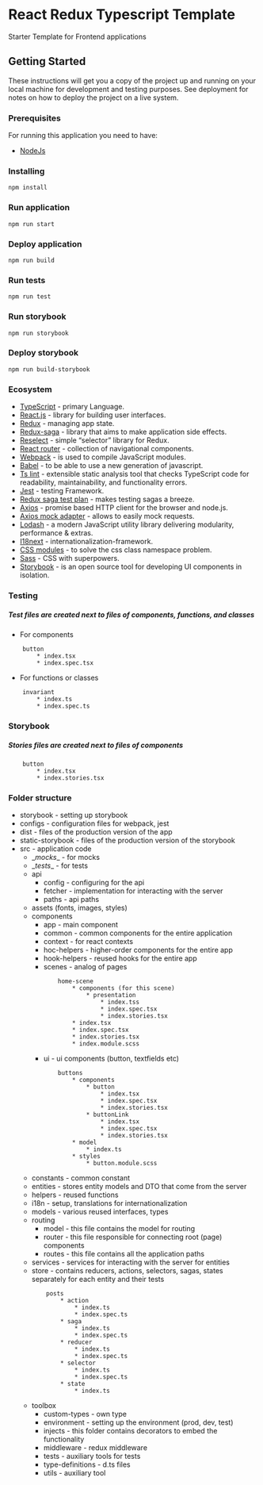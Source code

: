 # React Redux Typescript Template

Starter Template for Frontend applications

## Getting Started

These instructions will get you a copy of the project up and running on your local machine for development and testing purposes. See deployment for notes on how to deploy the project on a live system.

### Prerequisites

For running this application you need to have:
* [NodeJs](https://nodejs.org/en/)

### Installing
```
npm install
```

### Run application
```
npm run start
```

### Deploy application
```
npm run build
```

### Run tests
```
npm run test
```

### Run storybook
```
npm run storybook
```

### Deploy storybook
```
npm run build-storybook
```

### Ecosystem

* [TypeScript](https://typescriptlang.org/) - primary Language.
* [React.js](https://reactjs.org/) - library for building user interfaces.
* [Redux](https://redux.js.org/) - managing app state.
* [Redux-saga](https://redux-saga.js.org/) - library that aims to make application side effects.
* [Reselect](https://github.com/reduxjs/reselect) - simple “selector” library for Redux.
* [React router](https://reactrouter.com/) - collection of navigational components.
* [Webpack](https://webpack.js.org/) - is used to compile JavaScript modules.
* [Babel](https://babeljs.io/) - to be able to use a new generation of javascript.
* [Ts lint](https://github.com/palantir/tslint) - extensible static analysis tool that checks TypeScript code for readability, maintainability, and functionality errors.
* [Jest](https://jestjs.io/) - testing Framework.
* [Redux saga test plan](https://github.com/jfairbank/redux-saga-test-plan) - makes testing sagas a breeze.
* [Axios](https://github.com/axios/axios) - promise based HTTP client for the browser and node.js.
* [Axios mock adapter](https://github.com/ctimmerm/axios-mock-adapter) - allows to easily mock requests.
* [Lodash](https://lodash.com/) - a modern JavaScript utility library delivering modularity, performance & extras.
* [I18next](https://www.i18next.com/) - internationalization-framework.
* [CSS modules](https://github.com/css-modules/css-modules) - to solve the css class namespace problem.
* [Sass](https://sass-lang.com/) - CSS with superpowers.
* [Storybook](https://storybook.js.org/) - is an open source tool for developing UI components in isolation.

### Testing
##### Test files are created next to files of components, functions, and classes

- For components
```
    button
        * index.tsx
        * index.spec.tsx
```

- For functions or classes
```
    invariant
        * index.ts
        * index.spec.ts
```

### Storybook
##### Stories files are created next to files of components
```
    button
        * index.tsx
        * index.stories.tsx
```

### Folder structure

* storybook - setting up storybook
* configs - configuration files for webpack, jest
* dist - files of the production version of the app
* static-storybook - files of the production version of the storybook
* src - application code
    * \__mocks__ - for mocks
    * \__tests__ - for tests
    * api
        * config - configuring for the api
        * fetcher - implementation for interacting with the server
        * paths - api paths
    * assets (fonts, images, styles)
    * components
        * app - main component
        * common - common components for the entire application
        * context - for react contexts
        * hoc-helpers - higher-order components for the entire app
        * hook-helpers - reused hooks for the entire app
        * scenes - analog of pages
            ```
                home-scene
                    * components (for this scene)
                        * presentation
                            * index.tss
                            * index.spec.tsx
                            * index.stories.tsx
                    * index.tsx
                    * index.spec.tsx
                    * index.stories.tsx
                    * index.module.scss
            ```
        * ui - ui components (button, textfields etc)
            ```
                buttons
                    * components
                        * button
                            * index.tsx
                            * index.spec.tsx
                            * index.stories.tsx
                        * buttonLink
                            * index.tsx
                            * index.spec.tsx
                            * index.stories.tsx
                    * model
                        * index.ts
                    * styles
                        * button.module.scss
            ```
    * constants - common constant
    * entities - stores entity models and DTO that come from the server
    * helpers - reused functions
    * i18n - setup, translations for internationalization
    * models - various reused interfaces, types
    * routing
        * model - this file contains the model for routing
        * router - this file responsible for connecting root (page) components
        * routes - this file contains all the application paths
    * services - services for interacting with the server for entities
    * store - contains reducers, actions, selectors, sagas, states separately for each entity and their tests
        ```
            posts
                * action
                    * index.ts
                    * index.spec.ts
                * saga
                    * index.ts
                    * index.spec.ts
                * reducer
                    * index.ts
                    * index.spec.ts
                * selector
                    * index.ts
                    * index.spec.ts
                * state
                    * index.ts
        ```
    * toolbox
        * custom-types - own type
        * environment - setting up the environment (prod, dev, test)
        * injects - this folder contains decorators to embed the functionality
        * middleware - redux middleware
        * tests - auxiliary tools for tests
        * type-definitions - d.ts files
        * utils - auxiliary tool
